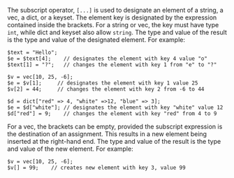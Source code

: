 The subscript operator, `[...]` is used to designate an element of a string, a vec, a dict, or a keyset. The element key is 
designated by the expression contained inside the brackets. For a string or vec, the key must have type `int`, while dict and 
keyset also allow `string`. The type and value of the result is the type and value of the designated element. For example:

```Hack
$text = "Hello";
$e = $text[4];    // designates the element with key 4 value "o"
$text[1] = "?";   // changes the element with key 1 from "e" to "?"

$v = vec[10, 25, -6];
$e = $v[1];     // designates the element with key 1 value 25
$v[2] = 44;     // changes the element with key 2 from -6 to 44

$d = dict["red" => 4, "white" =>12, "blue" => 3];
$e = $d["white"]; // designates the element with key "white" value 12
$d["red"] = 9;    // changes the element with key "red" from 4 to 9
```

For a vec, the brackets can be empty, provided the subscript expression is the destination of an assignment.  This results in a 
new element being inserted at the right-hand end. The type and value of the result is the type and value of the new element. For example:

```Hack
$v = vec[10, 25, -6];
$v[] = 99;    // creates new element with key 3, value 99
```
